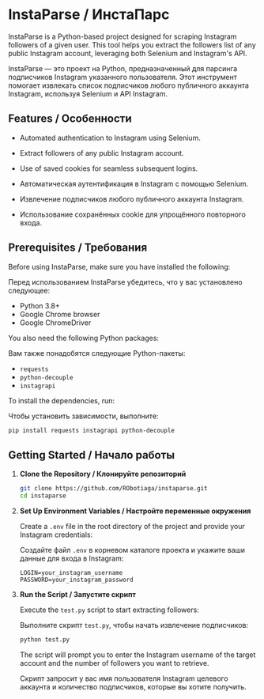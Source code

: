 # InstaParse / ИнстаПарс

InstaParse is a Python-based project designed for scraping Instagram followers of a given user. This tool helps you
extract the followers list of any public Instagram account, leveraging both Selenium and Instagram's API.

InstaParse — это проект на Python, предназначенный для парсинга подписчиков Instagram указанного пользователя. Этот
инструмент помогает извлекать список подписчиков любого публичного аккаунта Instagram, используя Selenium и API
Instagram.

## Features / Особенности

- Automated authentication to Instagram using Selenium.
- Extract followers of any public Instagram account.
- Use of saved cookies for seamless subsequent logins.

- Автоматическая аутентификация в Instagram с помощью Selenium.
- Извлечение подписчиков любого публичного аккаунта Instagram.
- Использование сохранённых cookie для упрощённого повторного входа.

## Prerequisites / Требования

Before using InstaParse, make sure you have installed the following:

Перед использованием InstaParse убедитесь, что у вас установлено следующее:

- Python 3.8+
- Google Chrome browser
- Google ChromeDriver

You also need the following Python packages:

Вам также понадобятся следующие Python-пакеты:

- `requests`
- `python-decouple`
- `instagrapi`

To install the dependencies, run:

Чтобы установить зависимости, выполните:

```sh
pip install requests instagrapi python-decouple
```

## Getting Started / Начало работы

1. **Clone the Repository / Клонируйте репозиторий**

   ```sh
   git clone https://github.com/RObotiaga/instaparse.git
   cd instaparse
   ```

2. **Set Up Environment Variables / Настройте переменные окружения**

   Create a `.env` file in the root directory of the project and provide your Instagram credentials:

   Создайте файл `.env` в корневом каталоге проекта и укажите ваши данные для входа в Instagram:

   ```env
   LOGIN=your_instagram_username
   PASSWORD=your_instagram_password
   ```

3. **Run the Script / Запустите скрипт**

   Execute the `test.py` script to start extracting followers:

   Выполните скрипт `test.py`, чтобы начать извлечение подписчиков:

   ```sh
   python test.py
   ```

   The script will prompt you to enter the Instagram username of the target account and the number of followers you want
   to retrieve.

   Скрипт запросит у вас имя пользователя Instagram целевого аккаунта и количество подписчиков, которые вы хотите
   получить.

